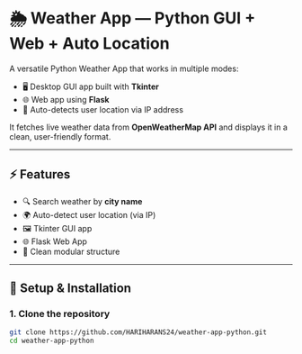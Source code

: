 # 🌦 Weather App — Python GUI + Web + Auto Location

A versatile Python Weather App that works in multiple modes:

- 🖥 Desktop GUI app built with **Tkinter**  
- 🌐 Web app using **Flask**  
- 📍 Auto-detects user location via IP address  

It fetches live weather data from **OpenWeatherMap API** and displays it in a clean, user-friendly format.

---

## ⚡ Features

- 🔍 Search weather by **city name**
- 🌍 Auto-detect user location (via IP)
- 🖼 Tkinter GUI app
- 🌐 Flask Web App
- 🔧 Clean modular structure

---

## 🚀 Setup & Installation

### 1. Clone the repository

```bash
git clone https://github.com/HARIHARANS24/weather-app-python.git
cd weather-app-python

